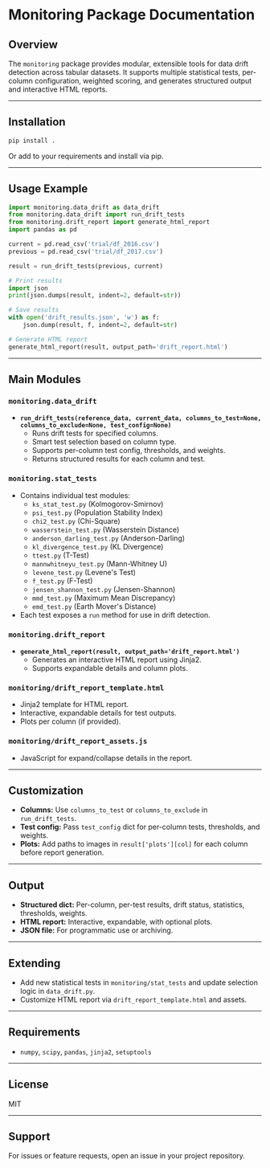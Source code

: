# Monitoring Package Documentation

## Overview
The `monitoring` package provides modular, extensible tools for data drift detection across tabular datasets. It supports multiple statistical tests, per-column configuration, weighted scoring, and generates structured output and interactive HTML reports.

---

## Installation

```bash
pip install .
```
Or add to your requirements and install via pip.

---

## Usage Example

```python
import monitoring.data_drift as data_drift
from monitoring.data_drift import run_drift_tests
from monitoring.drift_report import generate_html_report
import pandas as pd

current = pd.read_csv('trial/df_2016.csv')
previous = pd.read_csv('trial/df_2017.csv')

result = run_drift_tests(previous, current)

# Print results
import json
print(json.dumps(result, indent=2, default=str))

# Save results
with open('drift_results.json', 'w') as f:
    json.dump(result, f, indent=2, default=str)

# Generate HTML report
generate_html_report(result, output_path='drift_report.html')
```

---

## Main Modules

### `monitoring.data_drift`
- **`run_drift_tests(reference_data, current_data, columns_to_test=None, columns_to_exclude=None, test_config=None)`**
  - Runs drift tests for specified columns.
  - Smart test selection based on column type.
  - Supports per-column test config, thresholds, and weights.
  - Returns structured results for each column and test.

### `monitoring.stat_tests`
- Contains individual test modules:
  - `ks_stat_test.py` (Kolmogorov-Smirnov)
  - `psi_test.py` (Population Stability Index)
  - `chi2_test.py` (Chi-Square)
  - `wasserstein_test.py` (Wasserstein Distance)
  - `anderson_darling_test.py` (Anderson-Darling)
  - `kl_divergence_test.py` (KL Divergence)
  - `ttest.py` (T-Test)
  - `mannwhitneyu_test.py` (Mann-Whitney U)
  - `levene_test.py` (Levene's Test)
  - `f_test.py` (F-Test)
  - `jensen_shannon_test.py` (Jensen-Shannon)
  - `mmd_test.py` (Maximum Mean Discrepancy)
  - `emd_test.py` (Earth Mover's Distance)
- Each test exposes a `run` method for use in drift detection.

### `monitoring.drift_report`
- **`generate_html_report(result, output_path='drift_report.html')`**
  - Generates an interactive HTML report using Jinja2.
  - Supports expandable details and column plots.

### `monitoring/drift_report_template.html`
- Jinja2 template for HTML report.
- Interactive, expandable details for test outputs.
- Plots per column (if provided).

### `monitoring/drift_report_assets.js`
- JavaScript for expand/collapse details in the report.

---

## Customization
- **Columns:** Use `columns_to_test` or `columns_to_exclude` in `run_drift_tests`.
- **Test config:** Pass `test_config` dict for per-column tests, thresholds, and weights.
- **Plots:** Add paths to images in `result['plots'][col]` for each column before report generation.

---

## Output
- **Structured dict:** Per-column, per-test results, drift status, statistics, thresholds, weights.
- **HTML report:** Interactive, expandable, with optional plots.
- **JSON file:** For programmatic use or archiving.

---

## Extending
- Add new statistical tests in `monitoring/stat_tests` and update selection logic in `data_drift.py`.
- Customize HTML report via `drift_report_template.html` and assets.

---

## Requirements
- `numpy`, `scipy`, `pandas`, `jinja2`, `setuptools`

---

## License
MIT

---

## Support
For issues or feature requests, open an issue in your project repository.
